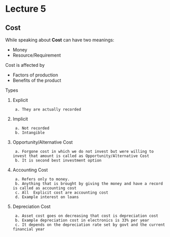 # Lecture 5

## Cost

While speaking about **Cost** can have two meanings:

* Money
* Resource/Requirement

Cost is affected by

* Factors of production
* Benefits of the product

Types

1. Explicit

        a. They are actually recorded 

2. Implicit

        a. Not recorded
        b. Intangible

3. Opportunity/Alternative Cost

        a. Forgone cost in which we do not invest but were willing to invest that amount is called as Opportunity/Alternative Cost
        b. It is second best investment option

4. Accounting Cost

        a. Refers only to money.
        b. Anything that is brought by giving the money and have a record is called as accounting cost
        c. All  Explicit cost are accounting cost
        d. Example interest on loans

5. Depreciation Cost

        a. Asset cost goes on decreasing that cost is depreciation cost
        b. Example depreciation cost in electronics is 33% per year
        c. It depends on the depreciation rate set by govt and the current financial year